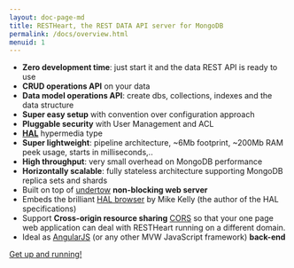 ```yaml
---
layout: doc-page-md
title: RESTHeart, the REST DATA API server for MongoDB
permalink: /docs/overview.html
menuid: 1
---
```


- __Zero development time__: just start it and the data REST API is ready to use
- __CRUD operations API__ on your data
- __Data model operations API__: create dbs, collections, indexes and the data structure
- __Super easy setup__ with convention over configuration approach
- __Pluggable security__ with User Management and ACL
- __[HAL](http://stateless.co/hal__specification.html)__ hypermedia type
- __Super lightweight__: pipeline architecture, ~6Mb footprint, ~200Mb RAM peek usage, starts in milliseconds,..
- __High throughput__: very small overhead on MongoDB performance
- __Horizontally scalable__: fully stateless architecture supporting MongoDB replica sets and shards
- Built on top of [undertow](http://undertow.io/) __non-blocking web server__
- Embeds the brilliant [HAL browser](http://github.com/mikekelly/hal-browser) by Mike Kelly (the author of the HAL specifications)
- Support __Cross-origin resource sharing__ [CORS](http://en.wikipedia.org/wiki/Cross-origin__resource__sharing"CORS) so that your one page web application can deal with RESTHeart running on a different domain. 
- Ideal as [AngularJS](https://angularjs.org/) (or any other MVW JavaScript framework) __back-end__




<p class="text-center">
    <a class="btn btn-primary" href="./get-up-and-running.html">Get up and running!</a>
</p>